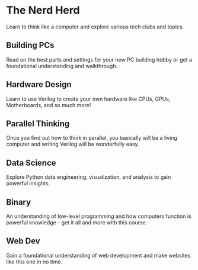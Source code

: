 # The Nerd Herd
 Learn to think like a computer and explore various tech clubs and topics.

## Building PCs
 Read on the best parts and settings for your new PC building hobby or get a foundational understanding and walkthrough.

## Hardware Design
 Learn to use Verilog to create your own hardware like CPUs, GPUs, Motherboards, and so much more!

## Parallel Thinking
 Once you find out how to think in parallel, you basically will be a living computer and writing
 Verilog will be wonderfully easy.

## Data Science
 Explore Python data engineering, visualization, and analysis to gain powerful insights.

## Binary
 An understanding of low-level programming and how computers function is powerful knowledge - get it all and more with this course.

## Web Dev
 Gain a foundational understanding of web development and make websites like this one in no time.
